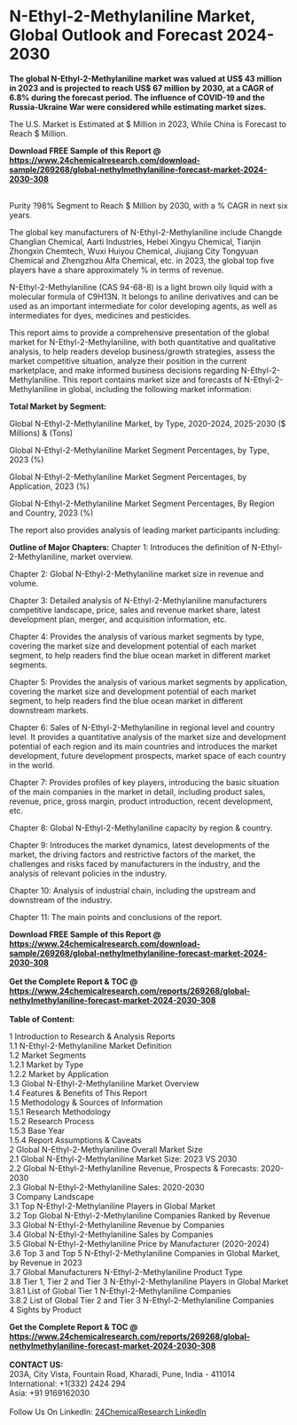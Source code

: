 <h1>N-Ethyl-2-Methylaniline Market, Global Outlook and Forecast 2024-2030</h1><p><strong>The global N-Ethyl-2-Methylaniline market was valued at US$ 43 million in 2023 and is projected to reach US$ 67 million by 2030, at a CAGR of 6.8% during the forecast period. The influence of COVID-19 and the Russia-Ukraine War were considered while estimating market sizes.</strong></p><p>
</p><p>The U.S. Market is Estimated at $ Million in 2023, While China is Forecast to Reach $ Million.</p><div><b>Download FREE Sample of this Report @ 
            <a href="https://www.24chemicalresearch.com/download-sample/269268/global-nethylmethylaniline-forecast-market-2024-2030-308">
            https://www.24chemicalresearch.com/download-sample/269268/global-nethylmethylaniline-forecast-market-2024-2030-308</a></b></div><br><p>
</p><p>Purity ?98% Segment to Reach $ Million by 2030, with a % CAGR in next six years.</p><p>
The global key manufacturers of N-Ethyl-2-Methylaniline include Changde Changlian Chemical, Aarti Industries, Hebei Xingyu Chemical, Tianjin Zhongxin Chemtech, Wuxi Huiyou Chemical, Jiujiang City Tongyuan Chemical and Zhengzhou Alfa Chemical, etc. in 2023, the global top five players have a share approximately % in terms of revenue.</p><p>
N-Ethyl-2-Methylaniline (CAS 94-68-8) is a light brown oily liquid with a molecular formula of C9H13N. It belongs to aniline derivatives and can be used as an important intermediate for color developing agents, as well as intermediates for dyes, medicines and pesticides.</p><p>
This report aims to provide a comprehensive presentation of the global market for N-Ethyl-2-Methylaniline, with both quantitative and qualitative analysis, to help readers develop business/growth strategies, assess the market competitive situation, analyze their position in the current marketplace, and make informed business decisions regarding N-Ethyl-2-Methylaniline. This report contains market size and forecasts of N-Ethyl-2-Methylaniline in global, including the following market information:</p><p>
</p><p>
<strong>Total Market by Segment:</strong></p><p>
Global N-Ethyl-2-Methylaniline Market, by Type, 2020-2024, 2025-2030 ($ Millions) &amp; (Tons)</p><p>
Global N-Ethyl-2-Methylaniline Market Segment Percentages, by Type, 2023 (%)</p><p>
</p><p>
Global N-Ethyl-2-Methylaniline Market Segment Percentages, by Application, 2023 (%)</p><p>
</p><p>
Global N-Ethyl-2-Methylaniline Market Segment Percentages, By Region and Country, 2023 (%)</p><p>
</p><p>
The report also provides analysis of leading market participants including:</p><p>
</p><p>
</p><p>
<strong>Outline of Major Chapters:</strong>
Chapter 1: Introduces the definition of N-Ethyl-2-Methylaniline, market overview.</p><p>
Chapter 2: Global N-Ethyl-2-Methylaniline market size in revenue and volume.</p><p>
Chapter 3: Detailed analysis of N-Ethyl-2-Methylaniline manufacturers competitive landscape, price, sales and revenue market share, latest development plan, merger, and acquisition information, etc.</p><p>
Chapter 4: Provides the analysis of various market segments by type, covering the market size and development potential of each market segment, to help readers find the blue ocean market in different market segments.</p><p>
Chapter 5: Provides the analysis of various market segments by application, covering the market size and development potential of each market segment, to help readers find the blue ocean market in different downstream markets.</p><p>
Chapter 6: Sales of N-Ethyl-2-Methylaniline in regional level and country level. It provides a quantitative analysis of the market size and development potential of each region and its main countries and introduces the market development, future development prospects, market space of each country in the world.</p><p>
Chapter 7: Provides profiles of key players, introducing the basic situation of the main companies in the market in detail, including product sales, revenue, price, gross margin, product introduction, recent development, etc.</p><p>
Chapter 8: Global N-Ethyl-2-Methylaniline capacity by region &amp; country.</p><p>
Chapter 9: Introduces the market dynamics, latest developments of the market, the driving factors and restrictive factors of the market, the challenges and risks faced by manufacturers in the industry, and the analysis of relevant policies in the industry.</p><p>
Chapter 10: Analysis of industrial chain, including the upstream and downstream of the industry.</p><p>
Chapter 11: The main points and conclusions of the report.</p><div><b>Download FREE Sample of this Report @ 
            <a href="https://www.24chemicalresearch.com/download-sample/269268/global-nethylmethylaniline-forecast-market-2024-2030-308">
            https://www.24chemicalresearch.com/download-sample/269268/global-nethylmethylaniline-forecast-market-2024-2030-308</a></b></div><br><div><b>Get the Complete Report & TOC @ 
            <a href="https://www.24chemicalresearch.com/reports/269268/global-nethylmethylaniline-forecast-market-2024-2030-308">
            https://www.24chemicalresearch.com/reports/269268/global-nethylmethylaniline-forecast-market-2024-2030-308</a></b></div><br>
            <b>Table of Content:</b><p>1 Introduction to Research & Analysis Reports<br />
    1.1 N-Ethyl-2-Methylaniline Market Definition<br />
    1.2 Market Segments<br />
        1.2.1 Market by Type<br />
        1.2.2 Market by Application<br />
    1.3 Global N-Ethyl-2-Methylaniline Market Overview<br />
    1.4 Features & Benefits of This Report<br />
    1.5 Methodology & Sources of Information<br />
        1.5.1 Research Methodology<br />
        1.5.2 Research Process<br />
        1.5.3 Base Year<br />
        1.5.4 Report Assumptions & Caveats<br />
2 Global N-Ethyl-2-Methylaniline Overall Market Size<br />
    2.1 Global N-Ethyl-2-Methylaniline Market Size: 2023 VS 2030<br />
    2.2 Global N-Ethyl-2-Methylaniline Revenue, Prospects & Forecasts: 2020-2030<br />
    2.3 Global N-Ethyl-2-Methylaniline Sales: 2020-2030<br />
3 Company Landscape<br />
    3.1 Top N-Ethyl-2-Methylaniline Players in Global Market<br />
    3.2 Top Global N-Ethyl-2-Methylaniline Companies Ranked by Revenue<br />
    3.3 Global N-Ethyl-2-Methylaniline Revenue by Companies<br />
    3.4 Global N-Ethyl-2-Methylaniline Sales by Companies<br />
    3.5 Global N-Ethyl-2-Methylaniline Price by Manufacturer (2020-2024)<br />
    3.6 Top 3 and Top 5 N-Ethyl-2-Methylaniline Companies in Global Market, by Revenue in 2023<br />
    3.7 Global Manufacturers N-Ethyl-2-Methylaniline Product Type<br />
    3.8 Tier 1, Tier 2 and Tier 3 N-Ethyl-2-Methylaniline Players in Global Market<br />
        3.8.1 List of Global Tier 1 N-Ethyl-2-Methylaniline Companies<br />
        3.8.2 List of Global Tier 2 and Tier 3 N-Ethyl-2-Methylaniline Companies<br />
4 Sights by Product</p><div><b>Get the Complete Report & TOC @ 
            <a href="https://www.24chemicalresearch.com/reports/269268/global-nethylmethylaniline-forecast-market-2024-2030-308">
            https://www.24chemicalresearch.com/reports/269268/global-nethylmethylaniline-forecast-market-2024-2030-308</a></b></div><br><b>CONTACT US:</b><br>
            203A, City Vista, Fountain Road, Kharadi, Pune, India - 411014<br>
            International: +1(332) 2424 294<br>
            Asia: +91 9169162030 <br><br>
            Follow Us On LinkedIn: <a href="https://www.linkedin.com/company/24chemicalresearch/">24ChemicalResearch LinkedIn</a>